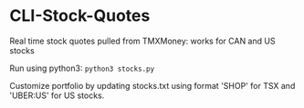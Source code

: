 # CLI-Stock-Quotes
Real time stock quotes pulled from TMXMoney: works for CAN and US stocks

Run using python3:
`python3 stocks.py`

Customize portfolio by updating stocks.txt using format 'SHOP' for TSX and 'UBER:US' for US stocks.

